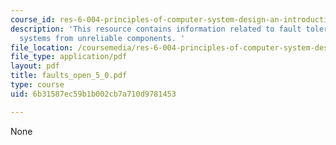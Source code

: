 ```yaml
---
course_id: res-6-004-principles-of-computer-system-design-an-introduction-spring-2009
description: 'This resource contains information related to fault tolerance: reliable
  systems from unreliable components. '
file_location: /coursemedia/res-6-004-principles-of-computer-system-design-an-introduction-spring-2009/6b31587ec59b1b002cb7a710d9781453_faults_open_5_0.pdf
file_type: application/pdf
layout: pdf
title: faults_open_5_0.pdf
type: course
uid: 6b31587ec59b1b002cb7a710d9781453

---
```

None